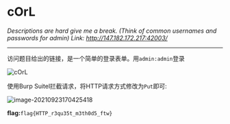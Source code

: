 # cOrL

*Descriptions are hard give me a break. (Think of common usernames and passwords for admin) Link: http://147.182.172.217:42003/*

---

访问题目给出的链接，是一个简单的登录表单。用`admin:admin`登录

![cOrL](../../CTF/PBjarCTF2021/Web/assets/corl2.png)

使用Burp Suitel拦截请求，将HTTP请求方式修改为`Put`即可:

![image-20210923170425418](../../CTF/PBjarCTF2021/Web/assets/corl20-flag.png)

**flag:**`flag{HTTP_r3qu35t_m3th0d5_ftw}`
